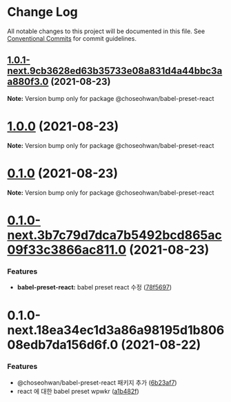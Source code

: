 # Change Log

All notable changes to this project will be documented in this file.
See [Conventional Commits](https://conventionalcommits.org) for commit guidelines.

## [1.0.1-next.9cb3628ed63b35733e08a831d4a44bbc3aa880f3.0](https://github.com/ChoSeoHwan/library/compare/@choseohwan/babel-preset-react@1.0.0...@choseohwan/babel-preset-react@1.0.1-next.9cb3628ed63b35733e08a831d4a44bbc3aa880f3.0) (2021-08-23)

**Note:** Version bump only for package @choseohwan/babel-preset-react





# [1.0.0](https://github.com/ChoSeoHwan/library/compare/@choseohwan/babel-preset-react@0.1.0...@choseohwan/babel-preset-react@1.0.0) (2021-08-23)

**Note:** Version bump only for package @choseohwan/babel-preset-react





# [0.1.0](https://github.com/ChoSeoHwan/library/compare/@choseohwan/babel-preset-react@0.1.0-next.3b7c79d7dca7b5492bcd865ac09f33c3866ac811.0...@choseohwan/babel-preset-react@0.1.0) (2021-08-23)

**Note:** Version bump only for package @choseohwan/babel-preset-react





# [0.1.0-next.3b7c79d7dca7b5492bcd865ac09f33c3866ac811.0](https://github.com/ChoSeoHwan/library/compare/@choseohwan/babel-preset-react@0.1.0-next.18ea34ec1d3a86a98195d1b80608edb7da156d6f.0...@choseohwan/babel-preset-react@0.1.0-next.3b7c79d7dca7b5492bcd865ac09f33c3866ac811.0) (2021-08-23)


### Features

* **babel-preset-react:** babel preset react 수정 ([78f5697](https://github.com/ChoSeoHwan/library/commit/78f5697a280950a06eabafd8f15ac179ebe9331b))





# 0.1.0-next.18ea34ec1d3a86a98195d1b80608edb7da156d6f.0 (2021-08-22)


### Features

* @choseohwan/babel-preset-react 패키지 추가 ([6b23af7](https://github.com/ChoSeoHwan/library/commit/6b23af72740a334ebc038cad1ff246838a052bce))
* react 에 대한 babel preset wpwkr ([a1b482f](https://github.com/ChoSeoHwan/library/commit/a1b482f561d72abc66eccac3d39e91c9679dded6))
